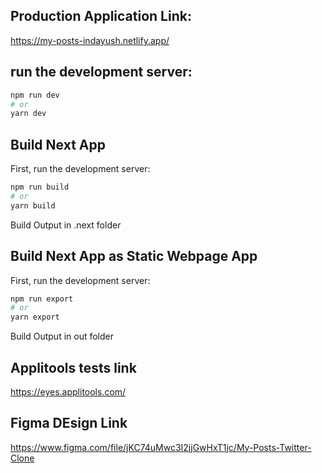 ## Production Application Link:

https://my-posts-indayush.netlify.app/

## run the development server:

```bash
npm run dev
# or
yarn dev
```

## Build Next App

First, run the development server:

```bash
npm run build
# or
yarn build
```

Build Output in .next folder

## Build Next App as Static Webpage App

First, run the development server:

```bash
npm run export
# or
yarn export
```

Build Output in out folder

## Applitools tests link

https://eyes.applitools.com/

## Figma DEsign Link

https://www.figma.com/file/jKC74uMwc3I2jjGwHxT1jc/My-Posts-Twitter-Clone
